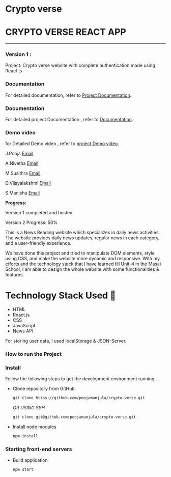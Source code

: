 # Crypto verse

# CRYPTO VERSE REACT APP

-----
### Version 1 : 
Project: Crypto verse website with complete authentication made using React.js
### Documentation
For detailed documentation, refer to [Project Documentation](https://drive.google.com/file/d/1erh3RL5MY4IFytbXaEB8MkEYMM2VAhYI/view?usp=drive_link).

### Documentation
For detailed project Documentation , refer to [Documentation](https://drive.google.com/drive/folders/1uWSAA1DHTdVttzEEkPV1_O6PAys0kM7I?usp=drive_link).
### Demo video
for Detailed Demo video , refer to [project Demo video](https://drive.google.com/drive/folders/1uWSAA1DHTdVttzEEkPV1_O6PAys0kM7I?usp=drive_link).

J.Pooja
[Email](pooja90031@gmail.com)

A.Nivetha
[Email](jknivi078@gmail.com)

M.Susithra
[Email](susithramohan1314@gmail.com)

D.Vijayalakshmi
[Email](viji11282004@gmail.com)

S.Manisha
[Email](manishasubash7358@gmail.com)

**Progress:**

Version 1 completed and hosted

Version 2 Progress: 50%

This is a News Reading website which specializes in daily news activities. The website provides daily news updates, regular news in each category, and a user-friendly experience.

We have done this project and tried to manipulate DOM elements, style using CSS, and make the website more dynamic and responsive. With my efforts and the technology stack that I have learned till Unit-4 in the Masai School, I am able to design the whole website with some functionalities & features.

# Technology Stack Used 🌟
* HTML
* React.js
* CSS
* JavaScript
* News API

For storing user data, I used localStorage & JSON-Server.

### How to run the Project
### Install

Follow the following steps to get the development environment running.

* Clone repository from GitHub

  ```bash
  git clone https://github.com/poojamanjula/crypto-verse.git
  ```

   _OR USING SSH_

  ```bash
  git clone git@github.com:poojamanjula/crypto-verse.git
  ```

* Install node modules

   ```bash
   npm install
   ```

### Starting front-end servers

* Build application

  ```bash
  npm start
  ```


